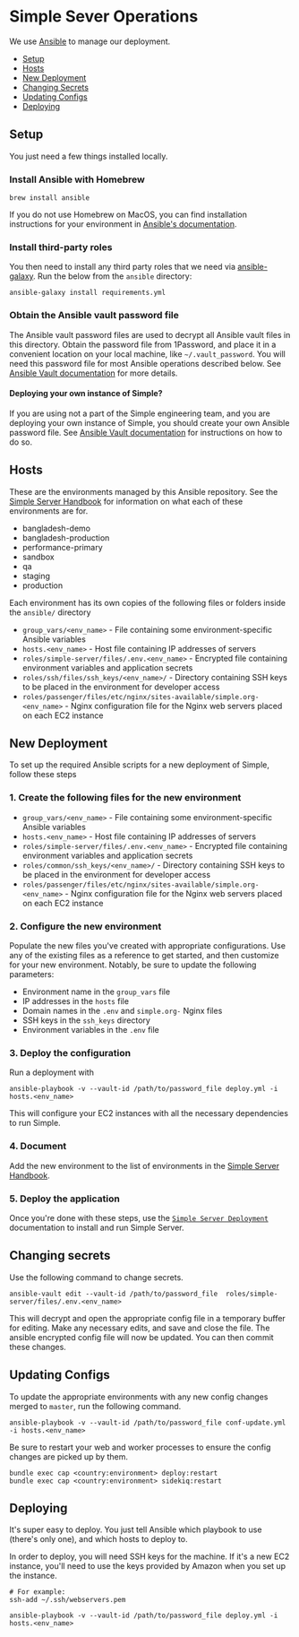 # Simple Sever Operations

We use [Ansible](http://docs.ansible.com/) to manage our deployment.

* [Setup](#setup)
* [Hosts](#hosts)
* [New Deployment](#new-deployment)
* [Changing Secrets](#changing-secrets)
* [Updating Configs](#updating-configs)
* [Deploying](#deploying)

## Setup

You just need a few things installed locally.

### Install Ansible with Homebrew

```
brew install ansible
```

If you do not use Homebrew on MacOS, you can find installation instructions for your environment in
[Ansible's documentation](https://docs.ansible.com/ansible/latest/installation_guide/intro_installation.html).

### Install third-party roles

You then need to install any third party roles that we need via [ansible-galaxy](https://galaxy.ansible.com/docs/).
Run the below from the `ansible` directory:

```
ansible-galaxy install requirements.yml
```

### Obtain the Ansible vault password file

The Ansible vault password files are used to decrypt all Ansible vault files in this directory. Obtain the password file
from 1Password, and place it in a convenient location on your local machine, like `~/.vault_password`. You will need
this password file for most Ansible operations described below. See [Ansible Vault documentation](https://docs.ansible.com/ansible/2.8/user_guide/vault.html)
for more details.

#### Deploying your own instance of Simple?

If you are using not a part of the Simple engineering team, and you are deploying your own instance of
Simple, you should create your own Ansible password file. See [Ansible Vault documentation](https://docs.ansible.com/ansible/2.8/user_guide/vault.html)
for instructions on how to do so.

## Hosts

These are the environments managed by this Ansible repository. See the
[Simple Server Handbook](https://docs.google.com/document/d/1VTVBr8HcLWK6Nrg4gQkuQKb3H8EtiqQA-zGWTu3ddHc/edit)
for information on what each of these environments are for.

- bangladesh-demo
- bangladesh-production
- performance-primary
- sandbox
- qa
- staging
- production

Each environment has its own copies of the following files or folders inside the `ansible/` directory

* `group_vars/<env_name>` - File containing some environment-specific Ansible variables
* `hosts.<env_name>` - Host file containing IP addresses of servers
* `roles/simple-server/files/.env.<env_name>` - Encrypted file containing environment variables and application secrets
* `roles/ssh/files/ssh_keys/<env_name>/` - Directory containing SSH keys to be placed in the environment for developer access
* `roles/passenger/files/etc/nginx/sites-available/simple.org-<env_name>` - Nginx configuration file for the Nginx web
  servers placed on each EC2 instance

## New Deployment

To set up the required Ansible scripts for a new deployment of Simple, follow these steps

### 1. Create the following files for the new environment

* `group_vars/<env_name>` - File containing some environment-specific Ansible variables
* `hosts.<env_name>` - Host file containing IP addresses of servers
* `roles/simple-server/files/.env.<env_name>` - Encrypted file containing environment variables and application secrets
* `roles/common/ssh_keys/<env_name>/` - Directory containing SSH keys to be placed in the environment for developer access
* `roles/passenger/files/etc/nginx/sites-available/simple.org-<env_name>` - Nginx configuration file for the Nginx web
  servers placed on each EC2 instance

### 2. Configure the new environment

Populate the new files you've created with appropriate configurations. Use any of the existing files as a reference to
get started, and then customize for your new environment. Notably, be sure to update the following parameters:

* Environment name in the `group_vars` file
* IP addresses in the `hosts` file
* Domain names in the `.env` and `simple.org-` Nginx files
* SSH keys in the `ssh_keys` directory
* Environment variables in the `.env` file

### 3. Deploy the configuration

Run a deployment with

```
ansible-playbook -v --vault-id /path/to/password_file deploy.yml -i hosts.<env_name>
```

This will configure your EC2 instances with all the necessary dependencies to run Simple.

### 4. Document

Add the new environment to the list of environments in the [Simple Server Handbook](https://docs.google.com/document/d/1VTVBr8HcLWK6Nrg4gQkuQKb3H8EtiqQA-zGWTu3ddHc/edit).

### 5. Deploy the application

Once you're done with these steps, use the [`Simple Server Deployment`](https://github.com/simpledotorg/simple-server#deployment)
documentation to install and run Simple Server.

## Changing secrets

Use the following command to change secrets.

```
ansible-vault edit --vault-id /path/to/password_file  roles/simple-server/files/.env.<env_name>
```

This will decrypt and open the appropriate config file in a temporary buffer for editing. Make any necessary edits, and
save and close the file. The ansible encrypted config file will now be updated. You can then commit these changes.


## Updating Configs

To update the appropriate environments with any new config changes merged to `master`, run the following command.

```
ansible-playbook -v --vault-id /path/to/password_file conf-update.yml -i hosts.<env_name>
```

Be sure to restart your web and worker processes to ensure the config changes are picked up by them.

```
bundle exec cap <country:environment> deploy:restart
bundle exec cap <country:environment> sidekiq:restart
```

## Deploying

It's super easy to deploy. You just tell Ansible which playbook to use (there's only one), and which hosts to deploy to.

In order to deploy, you will need SSH keys for the machine. If it's a new EC2 instance, you'll need to use the keys provided by Amazon when you set up the instance.

```
# For example:
ssh-add ~/.ssh/webservers.pem
```

```
ansible-playbook -v --vault-id /path/to/password_file deploy.yml -i hosts.<env_name>
```
